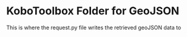 # KoboToolbox Folder for GeoJSON
This is where the request.py file writes the retrieved geoJSON data to